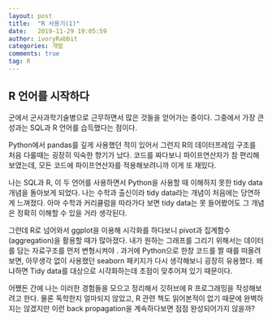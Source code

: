 ```yaml
---
layout: post
title:  "R 사용기(1)"
date:   2019-11-29 19:05:59
author: ivoryRabbit
categories: 개발
comments: true
tag: R
---
```


## R 언어를 시작하다

군에서 군사과학기술병으로 근무하면서 많은 것들을 얻어가는 중이다. 그중에서 가장 큰 성과는 SQL과 R 언어를 습득했다는 점이다. 

Python에서 pandas를 깊게 사용했던 적이 있어서 그런지 R의 데이터프레임 구조를 처음 다룰때는 굉장히 익숙한 향기가 났다. 코드를 짜다보니 파이프연산자가 참 편리해보였는데, 모든 코드에 파이프연산자를 적용해보려니까 이게 또 재밌다.

나는 SQL과 R, 이 두 언어를 사용하면서 Python을 사용할 때 이해하지 못한 tidy data 개념을 돌아보게 되었다. 나는 수학과 출신이라 tidy data라는 개념이 처음에는 당연하게 느껴졌다. 아마 수학과 커리큘럼을 따라가다 보면 tidy data는 못 들어봤어도 그 개념은 정확히 이해할 수 있을 거라 생각된다. 

그런데 R로 넘어와서 ggplot을 이용해 시각화를 하다보니 pivot과 집계함수(aggregation)을 활용할 때가 많아졌다. 내가 원하는 그래프를 그리기 위해서는 데이터를 담는 자료구조를 먼저 변형시켜야 . 과거에 Python으로 한창 코드를 짤 때를 떠올려보면, 아무생각 없이 사용했던 seaborn 패키지가 다시 생각해보니 굉장히 유용했다. 왜냐하면 Tidy data를 대상으로 시각화하는데 초점이 맞추어져 있기 때문이다.

어쨌든 간에 나는 이러한 경험들을 모으고 정리해서 깃허브에 R 프로그래밍을 작성해보려고 한다. 물론 독학한지 얼마되지 않았고, R 관련 책도 읽어본적이 없기 때문에 완벽하지는 않겠지만 이런 back propagation을 계속하다보면 점점 완성되어가지 않을까?
